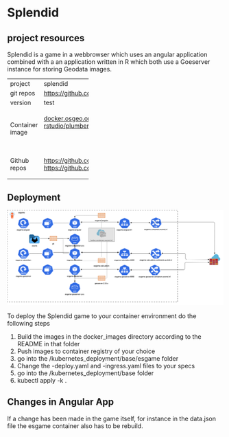 # Splendid

## project resources

Splendid is a game in a webbrowser which uses an angular application combined with a an application written in R which both use a Goeserver instance for storing Geodata images.

<table class="relative-table wrapped confluenceTable" style="width: 37.656%;"><colgroup><col style="width: 17.0896%;"/><col style="width: 82.888%;"/></colgroup><tbody>

<tr>
<td>project</td>
<td>splendid</td>
</tr>

<tr>
<td>git repos</td>
<td><a class="external-link" href="https://github.com/s-gebhardt/places" rel="nofollow">https://github.com/s-gebhardt/places</a></td>
</tr>

<tr>
<td>version</td>
<td>test</td>
</tr>

<tr>
<td>Container image</td>
<td><p><a class="external-link" href="docker.osgeo.org/geoserver:2.24.x" rel="nofollow">docker.osgeo.org/geoserver:2.24.x</a><br/><a href="rstudio/plumber" rel="nofollow">rstudio/plumber</a></p><p><br/></p></td>
</tr>

<tr>
<td>Github repos</td>
<td><p><a class="external-link" href="https://github.com/Vangelis96/esgame.git" rel="nofollow">https://github.com/Vangelis96/esgame.git</a><br/><a class="external-link" href="https://github.com/geoserver/docker" rel="nofollow">https://github.com/geoserver/docker</a></p></td>
</tr>

</tbody></table>


## Deployment

<td>
<img alt="" class="gliffy-macro-image" src="readme_images/353763780.png" style="border: none; width: 1432px;" usemap="#gliffy-map-353763779-4180"/>
</td>


To deploy the Splendid game to your container environment do the following steps

1. Build the images in the docker_images directory according to the README in that folder
2. Push images to container registry of your choice
3. go into the /kubernetes_deployment/base/esgame folder
4. Change the -deploy.yaml and -ingress.yaml files to your specs
5. go into the /kubernetes_deployment/base folder 
6. kubectl apply -k .

## Changes in Angular App

If a change has been made in the game itself, for instance in the data.json file the esgame container also has to be rebuild.